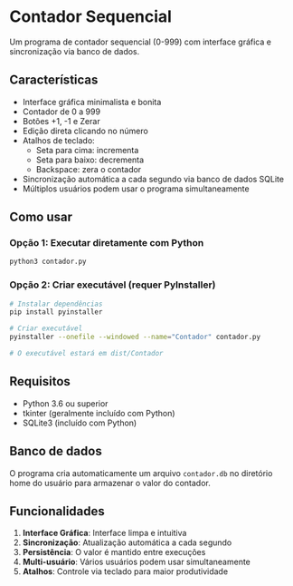 # Contador Sequencial

Um programa de contador sequencial (0-999) com interface gráfica e sincronização via banco de dados.

## Características

- Interface gráfica minimalista e bonita
- Contador de 0 a 999
- Botões +1, -1 e Zerar
- Edição direta clicando no número
- Atalhos de teclado:
  - Seta para cima: incrementa
  - Seta para baixo: decrementa
  - Backspace: zera o contador
- Sincronização automática a cada segundo via banco de dados SQLite
- Múltiplos usuários podem usar o programa simultaneamente

## Como usar

### Opção 1: Executar diretamente com Python
```bash
python3 contador.py
```

### Opção 2: Criar executável (requer PyInstaller)
```bash
# Instalar dependências
pip install pyinstaller

# Criar executável
pyinstaller --onefile --windowed --name="Contador" contador.py

# O executável estará em dist/Contador
```

## Requisitos

- Python 3.6 ou superior
- tkinter (geralmente incluído com Python)
- SQLite3 (incluído com Python)

## Banco de dados

O programa cria automaticamente um arquivo `contador.db` no diretório home do usuário para armazenar o valor do contador.

## Funcionalidades

1. **Interface Gráfica**: Interface limpa e intuitiva
2. **Sincronização**: Atualização automática a cada segundo
3. **Persistência**: O valor é mantido entre execuções
4. **Multi-usuário**: Vários usuários podem usar simultaneamente
5. **Atalhos**: Controle via teclado para maior produtividade

